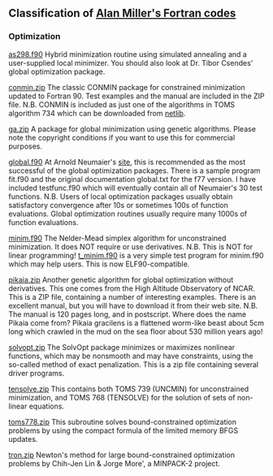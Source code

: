 ## Classification of [Alan Miller's Fortran codes](https://jblevins.org/mirror/amiller/)

### Optimization
[as298.f90](https://jblevins.org/mirror/amiller/as298.f90) Hybrid minimization routine using simulated annealing and a user-supplied local minimizer. You should also look at Dr. Tibor Csendes' global optimization package.

[conmin.zip](https://jblevins.org/mirror/amiller/conmin.zip) The classic CONMIN package for constrained minimization updated to Fortran 90. Test examples and the manual are included in the ZIP file. N.B. CONMIN is included as just one of the algorithms in TOMS algorithm 734 which can be downloaded from [netlib](http://www.netlib.org).

[ga.zip](https://jblevins.org/mirror/amiller/ga.zip) A package for global minimization using genetic algorithms. Please note the copyright conditions if you want to use this for commercial purposes.

[global.f90](https://jblevins.org/mirror/amiller/global.f90) At Arnold Neumaier's [site](https://arnold-neumaier.at/glopt.html), this is recommended as the most successful of the global optimization packages. There is a sample program fit.f90 and the original documentation global.txt for the f77 version. I have included testfunc.f90 which will eventually contain all of Neumaier's 30 test functions. N.B. Users of local optimization packages usually obtain satisfactory convergence after 10s or sometimes 100s of function evaluations. Global optimization routines usually require many 1000s of function evaluations.

[minim.f90](https://jblevins.org/mirror/amiller/minim.f90) The Nelder-Mead simplex algorithm for unconstrained minimization. It does NOT require or use derivatives. N.B. This is NOT for linear programming! [t_minim.f90](https://jblevins.org/mirror/amiller/t_minim.f90) is a very simple test program for minim.f90 which may help users. This is now ELF90-compatible.

[pikaia.zip](https://jblevins.org/mirror/amiller/pikaia.zip) Another genetic algorithm for global optimization without derivatives. This one comes from the High Altitude Observatory of NCAR. This is a ZIP file, containing a number of interesting examples. There is an excellent manual, but you will have to download it from their web site. N.B. The manual is 120 pages long, and in postscript. Where does the name Pikaia come from? Pikaia gracilens is a flattened worm-like beast about 5cm long which crawled in the mud on the sea floor about 530 million years ago!

[solvopt.zip](https://jblevins.org/mirror/amiller/solvopt.zip) The SolvOpt package minimizes or maximizes nonlinear functions, which may be nonsmooth and may have constraints, using the so-called method of exact penalization. This is a zip file containing several driver programs.

[tensolve.zip](https://jblevins.org/mirror/amiller/tensolve.zip) This contains both TOMS 739 (UNCMIN) for unconstrained minimization, and TOMS 768 (TENSOLVE) for the solution of sets of non-linear equations.

[toms778.zip](https://jblevins.org/mirror/amiller/toms778.zip) This subroutine solves bound-constrained optimization problems by using the compact formula of the limited memory BFGS updates.

[tron.zip](https://jblevins.org/mirror/amiller/tron.zip) Newton's method for large bound-constrained optimization problems by Chih-Jen Lin & Jorge More', a MINPACK-2 project.
